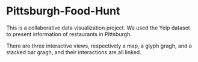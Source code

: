 # Pittsburgh-Food-Hunt
This is a collaborative data visualization project. We used the Yelp dataset to present information of restaurants in Pittsburgh.

There are three interactive views, respectively a map, a glyph gragh, and a stacked bar gragh, and their interactions are all linked.
